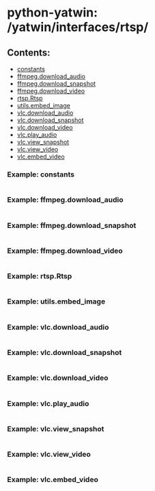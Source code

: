 # python-yatwin: /yatwin/interfaces/rtsp/

## Contents:
* [constants](#example-constants)
* [ffmpeg.download_audio](#example-ffmpegdownload_audio)
* [ffmpeg.download_snapshot](#example-ffmpegdownload_snapshot)
* [ffmpeg.download_video](#example-ffmpegdownload_video)
* [rtsp.Rtsp](#example-rtsprtsp)
* [utils.embed_image](#example-utilsembed_image)
* [vlc.download_audio](#example-vlcdownload_audio)
* [vlc.download_snapshot](#example-vlcdownload_snapshot)
* [vlc.download_video](#example-vlcdownload_video)
* [vlc.play_audio](#example-vlcplay_audio)
* [vlc.view_snapshot](#example-vlcview_snapshot)
* [vlc.view_video](#example-vlcview_video)
* [vlc.embed_video](#example-vlcembed_video)

### Example: constants
```python
```

### Example: ffmpeg.download_audio
```python
```

### Example: ffmpeg.download_snapshot
```python
```

### Example: ffmpeg.download_video
```python
```

### Example: rtsp.Rtsp
```python
```

### Example: utils.embed_image
```python
```

### Example: vlc.download_audio
```python
```

### Example: vlc.download_snapshot
```python
```

### Example: vlc.download_video
```python
```

### Example: vlc.play_audio
```python
```

### Example: vlc.view_snapshot
```python
```

### Example: vlc.view_video
```python
```

### Example: vlc.embed_video
```python
```
